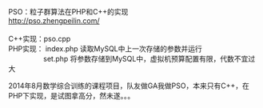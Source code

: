 PSO：粒子群算法在PHP和C++的实现<br>
<a href=http://pso.zhengpeilin.com/>http://pso.zhengpeilin.com/</a><br>
<br>
C++实现：pso.cpp<br>
PHP实现： index.php 读取MySQL中上一次存储的参数并运行<br>
　　　　　set.php   将参数存储到MySQL中，虚拟机预算配置有限，代数不宜过大<br>

2014年8月数学综合训练的课程项目，队友做GA我做PSO，本来只有C++，在PHP下实现，是试图拿高分，然未遂。。。
